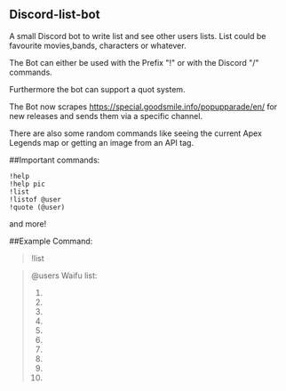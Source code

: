 ## Discord-list-bot
A small Discord bot to write list and see other users lists. List could be favourite movies,bands, characters or whatever. 

The Bot can either be used with the Prefix "!" or with the Discord "/" commands.

Furthermore the bot can support a quot system.

The Bot now scrapes https://special.goodsmile.info/popupparade/en/ for new releases and sends them via a specific channel.

There are also some random commands like seeing the current Apex Legends map or getting an image from an API tag.

##Important commands: <br>
```
!help
!help pic
!list
!listof @user
!quote (@user)
```

and more!

##Example Command: <br>
> !list

> @users Waifu list: 
> 
> 1. 
> 2. 
> 3. 
> 4. 
> 5. 
> 6. 
> 7. 
> 8. 
> 9. 
> 10.
